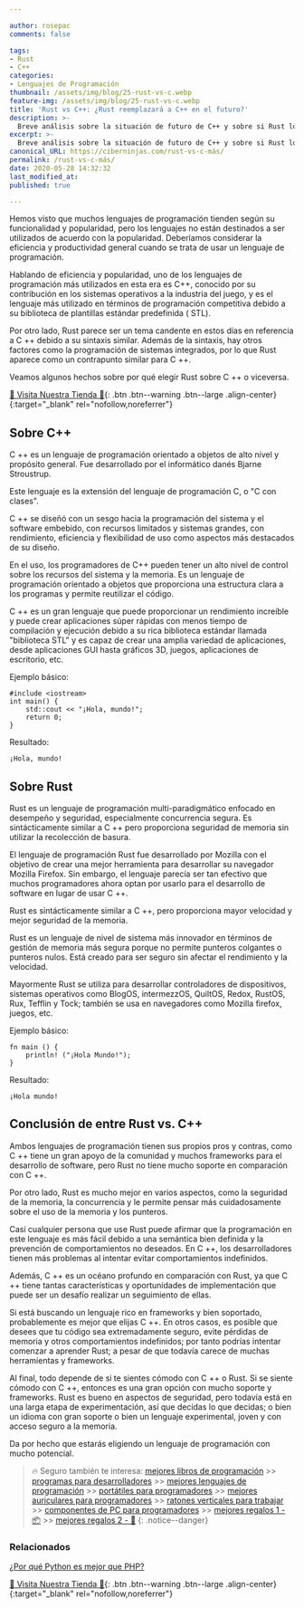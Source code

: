 ```yaml
---

author: rosepac
comments: false

tags:
- Rust
- C++
categories:
- Lenguajes de Programación
thumbnail: /assets/img/blog/25-rust-vs-c.webp
feature-img: /assets/img/blog/25-rust-vs-c.webp
title: 'Rust vs C++: ¿Rust reemplazará a C++ en el futuro?'
description: >-
  Breve análisis sobre la situación de futuro de C++ y sobre si Rust logrará alcanzar a ser algún día, un lenguaje de programación lo suficientemente importante como para ocupar un lugar en el mundo de la programación.
excerpt: >-
  Breve análisis sobre la situación de futuro de C++ y sobre si Rust logrará alcanzar a ser algún día, un lenguaje de programación lo suficientemente importante como para ocupar un lugar en el mundo de la programación.
canonical_URL: https://ciberninjas.com/rust-vs-c-más/
permalink: /rust-vs-c-más/
date: 2020-05-28 14:32:32
last_modified_at: 
published: true

---
```


<!-- https://www.geeksforgeeks.org/rust-vs-c-will-rust-replace-c-in-future/ -->
Hemos visto que muchos lenguajes de programación tienden según su funcionalidad y popularidad, pero los lenguajes no están destinados a ser utilizados de acuerdo con la popularidad. Deberíamos considerar la eficiencia y productividad general cuando se trata de usar un lenguaje de programación.

Hablando de eficiencia y popularidad, uno de los lenguajes de programación más utilizados en esta era es C++, conocido por su contribución en los sistemas operativos a la industria del juego, y es el lenguaje más utilizado en términos de programación competitiva debido a su biblioteca de plantillas estándar predefinida ( STL).

Por otro lado, Rust parece ser un tema candente en estos días en referencia a C ++ debido a su sintaxis similar. Además de la sintaxis, hay otros factores como la programación de sistemas integrados, por lo que Rust aparece como un contrapunto similar para C ++.

Veamos algunos hechos sobre por qué elegir Rust sobre C ++ o viceversa.

[🎁 Visita Nuestra Tienda 🎁](https://www.amazon.es/shop/cibercursos){: .btn .btn--warning .btn--large .align-center}{:target="_blank" rel="nofollow,noreferrer"}

## **Sobre C++**

C ++ es un lenguaje de programación orientado a objetos de alto nivel y propósito general. Fue desarrollado por el informático danés Bjarne Stroustrup.

Este lenguaje es la extensión del lenguaje de programación C, o "C con clases".

C ++ se diseñó con un sesgo hacia la programación del sistema y el software embebido, con recursos limitados y sistemas grandes, con rendimiento, eficiencia y flexibilidad de uso como aspectos más destacados de su diseño.

En el uso, los programadores de C++ pueden tener un alto nivel de control sobre los recursos del sistema y la memoria. Es un lenguaje de programación orientado a objetos que proporciona una estructura clara a los programas y permite reutilizar el código.

C ++ es un gran lenguaje que puede proporcionar un rendimiento increíble y puede crear aplicaciones súper rápidas con menos tiempo de compilación y ejecución debido a su rica biblioteca estándar llamada "biblioteca STL" y es capaz de crear una amplia variedad de aplicaciones, desde aplicaciones GUI hasta gráficos 3D, juegos, aplicaciones de escritorio, etc.

Ejemplo básico:

```
#include <iostream> 
int main() { 
    std::cout << "¡Hola, mundo!"; 
    return 0; 
} 
```

Resultado:

```
¡Hola, mundo!
```

## **Sobre Rust**

Rust es un lenguaje de programación multi-paradigmático enfocado en desempeño y seguridad, especialmente concurrencia segura. Es sintácticamente similar a C ++ pero proporciona seguridad de memoria sin utilizar la recolección de basura.

El lenguaje de programación Rust fue desarrollado por Mozilla con el objetivo de crear una mejor herramienta para desarrollar su navegador Mozilla Firefox. Sin embargo, el lenguaje parecía ser tan efectivo que muchos programadores ahora optan por usarlo para el desarrollo de software en lugar de usar C ++. 

Rust es sintácticamente similar a C ++, pero proporciona mayor velocidad y mejor seguridad de la memoria.

Rust es un lenguaje de nivel de sistema más innovador en términos de gestión de memoria más segura porque no permite punteros colgantes o punteros nulos. Está creado para ser seguro sin afectar el rendimiento y la velocidad.

Mayormente Rust se utiliza para desarrollar controladores de dispositivos, sistemas operativos como BlogOS, intermezzOS, QuiltOS, Redox, RustOS, Rux, Tefflin y Tock; también se usa en navegadores como Mozilla firefox, juegos, etc.

Ejemplo básico:

```
fn main () {
    println! ("¡Hola Mundo!");
}
```

Resultado:

```
¡Hola mundo!
```

## **Conclusión de entre Rust vs. C++**

Ambos lenguajes de programación tienen sus propios pros y contras, como C ++ tiene un gran apoyo de la comunidad y muchos frameworks para el desarrollo de software, pero Rust no tiene mucho soporte en comparación con C ++.

Por otro lado, Rust es mucho mejor en varios aspectos, como la seguridad de la memoria, la concurrencia y le permite pensar más cuidadosamente sobre el uso de la memoria y los punteros.

Casi cualquier persona que use Rust puede afirmar que la programación en este lenguaje es más fácil debido a una semántica bien definida y la prevención de comportamientos no deseados. En C ++, los desarrolladores tienen más problemas al intentar evitar comportamientos indefinidos.

Además, C ++ es un océano profundo en comparación con Rust, ya que C ++ tiene tantas características y oportunidades de implementación que puede ser un desafío realizar un seguimiento de ellas.

Si está buscando un lenguaje rico en frameworks y bien soportado, probablemente es mejor que elijas C ++. En otros casos, es posible que desees que tu código sea extremadamente seguro, evite pérdidas de memoria y otros comportamientos indefinidos; por tanto podrías intentar comenzar a aprender Rust; a pesar de que todavía carece de muchas herramientas y frameworks.

Al final, todo depende de si te sientes cómodo con C ++ o Rust. Si se siente cómodo con C ++, entonces es una gran opción con mucho soporte y frameworks. Rust es bueno en aspectos de seguridad, pero todavía está en una larga etapa de experimentación, así que decidas lo que decidas; o bien un idioma con gran soporte o bien un lenguaje experimental, joven y con acceso seguro a la memoria.

Da por hecho que estarás eligiendo un lenguaje de programación con mucho potencial.

> 🔥 Seguro también te interesa: [mejores libros de programación](/programar/) >> [programas para desarrolladores](/mejores-sistemas-operativos-para-hackear/) >> [mejores lenguajes de programación](/15-mejores-lenguajes-programacion/) >> [portátiles para programadores]() >> [mejores auriculares para programadores](/auriculares-dise%C3%B1o/) >> [ratones verticales para trabajar](/teclados-ratones-dise%C3%B1o/) >> [componentes de PC para programadores](/ordenadores-componentes/) >> [mejores regalos 1 - 📦](/black-friday-amazon/) >> [mejores regalos 2 - 🎁](/prime-day-amazon/)
{: .notice--danger}

### Relacionados

[¿Por qué Python es mejor que PHP?](https://ciberninjas.com/porque-python-es-mejor-que-php/)

[🎁 Visita Nuestra Tienda 🎁](https://www.amazon.es/shop/cibercursos){: .btn .btn--warning .btn--large .align-center}{:target="_blank" rel="nofollow,noreferrer"}
